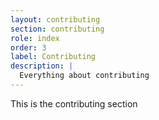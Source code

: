 ```yaml
---
layout: contributing
section: contributing
role: index
order: 3
label: Contributing
description: |
  Everything about contributing
---
```


This is the contributing section 


